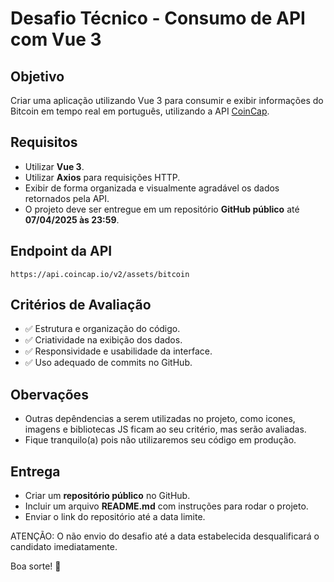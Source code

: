 # Desafio Técnico - Consumo de API com Vue 3

## Objetivo
Criar uma aplicação utilizando Vue 3 para consumir e exibir informações do Bitcoin em tempo real em português, utilizando a API [CoinCap](https://api.coincap.io/v2/assets/bitcoin).

## Requisitos
- Utilizar **Vue 3**.
- Utilizar **Axios** para requisições HTTP.
- Exibir de forma organizada e visualmente agradável os dados retornados pela API.
- O projeto deve ser entregue em um repositório **GitHub público** até **07/04/2025 às 23:59**.

## Endpoint da API
```
https://api.coincap.io/v2/assets/bitcoin
```

## Critérios de Avaliação
- ✅ Estrutura e organização do código.
- ✅ Criatividade na exibição dos dados.
- ✅ Responsividade e usabilidade da interface.
- ✅ Uso adequado de commits no GitHub.

## Obervações
- Outras depêndencias a serem utilizadas no projeto, como icones, imagens e bibliotecas JS ficam ao seu critério, mas serão avaliadas.
- Fique tranquilo(a) pois não utilizaremos seu código em produção.

## Entrega
- Criar um **repositório público** no GitHub.
- Incluir um arquivo **README.md** com instruções para rodar o projeto.
- Enviar o link do repositório até a data limite.

ATENÇÃO: O não envio do desafio até a data estabelecida desqualificará o candidato imediatamente.

Boa sorte! 🚀
